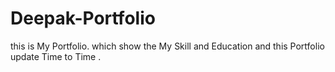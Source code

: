 # Deepak-Portfolio
this is My Portfolio. which show the My Skill and Education and this Portfolio update Time to Time .

